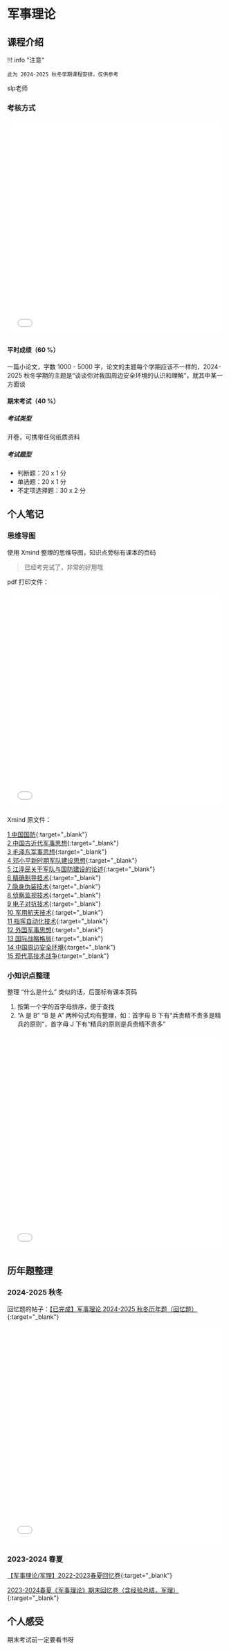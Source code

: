 # 军事理论

<!-- !!! tip "说明"

    本文档正在更新中…… -->

## 课程介绍

!!! info "注意"

    此为 2024-2025 秋冬学期课程安排，仅供参考

slp老师

### 考核方式

<embed src="../../../file/military_theory/military_doc1.pdf" width="100%" height="500">

#### 平时成绩（60 %）

一篇小论文，字数 1000 - 5000 字，论文的主题每个学期应该不一样的，2024-2025 秋冬学期的主题是“谈谈你对我国周边安全环境的认识和理解”，就其中某一方面谈

#### 期末考试（40 %）

##### 考试类型

开卷，可携带任何纸质资料

##### 考试题型

- 判断题：20 x 1 分
- 单选题：20 x 1 分
- 不定项选择题：30 x 2 分

## 个人笔记

### 思维导图

使用 Xmind 整理的思维导图，知识点旁标有课本的页码

> 已经考完试了，非常的好用哦

pdf 打印文件：

<embed src="../../../file/military_theory/military_doc2.pdf" type="application/pdf" width="100%" height="500" />

Xmind 原文件：

[1 中国国防](../../file/military_theory/military_doc3.xmind){:target="_blank"}<br/>
[2 中国古近代军事思想](../../file/military_theory/military_doc4.xmind){:target="_blank"}<br/>
[3 毛泽东军事思想](../../file/military_theory/military_doc5.xmind){:target="_blank"}<br/>
[4 邓小平新时期军队建设思想](../../file/military_theory/military_doc6.xmind){:target="_blank"}<br/>
[5 江泽民关于军队与国防建设的论述](../../file/military_theory/military_doc7.xmind){:target="_blank"}<br/>
[6 精确制导技术](../../file/military_theory/military_doc8.xmind){:target="_blank"}<br/>
[7 隐身伪装技术](../../file/military_theory/military_doc9.xmind){:target="_blank"}<br/>
[8 侦察监视技术](../../file/military_theory/military_doc10.xmind){:target="_blank"}<br/>
[9 电子对抗技术](../../file/military_theory/military_doc11.xmind){:target="_blank"}<br/>
[10 军用航天技术](../../file/military_theory/military_doc12.xmind){:target="_blank"}<br/>
[11 指挥自动化技术](../../file/military_theory/military_doc13.xmind){:target="_blank"}<br/>
[12 外国军事思想](../../file/military_theory/military_doc14.xmind){:target="_blank"}<br/>
[13 国际战略格局](../../file/military_theory/military_doc15.xmind){:target="_blank"}<br/>
[14 中国周边安全环境](../../file/military_theory/military_doc16.xmind){:target="_blank"}<br/>
[15 现代高技术战争](../../file/military_theory/military_doc17.xmind){:target="_blank"}

### 小知识点整理

整理 “什么是什么” 类似的话，后面标有课本页码

1. 按第一个字的首字母排序，便于查找
2. “A 是 B” “B 是 A” 两种句式均有整理，如：首字母 B 下有“兵贵精不贵多是精兵的原则”，首字母 J 下有“精兵的原则是兵贵精不贵多”

<embed src="../../../file/military_theory/military_doc18.pdf" type="application/pdf" width="100%" height="500" />

## 历年题整理

### 2024-2025 秋冬

回忆题的帖子：[【已完成】军事理论 2024-2025 秋冬历年题（回忆题）](https://www.cc98.org/topic/6084580){:target="_blank"}

<!-- > 完整的文档预计 2025.1.9 上传至此页面 -->

<embed src="../../../file/military_theory/military_doc19.pdf" type="application/pdf" width="100%" height="500" />

### 2023-2024 春夏

[【军事理论/军理】2022-2023春夏回忆卷](https://www.cc98.org/topic/6084206){:target="_blank"}

[2023-2024春夏《军事理论》期末回忆卷（含经验总结，军理）](https://www.cc98.org/topic/5922335){:target="_blank"}

## 个人感受

期末考试前一定要看书呀